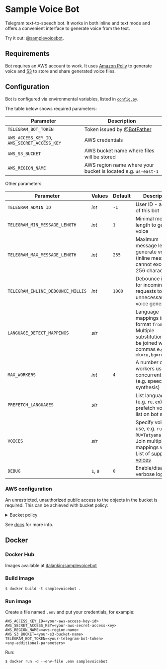 # Sample Voice Bot

Telegram text-to-speech bot. It works in both inline and text mode and offers a convenient interface to generate voice from the text.

Try it out: [@samplevoicebot](https://t.me/samplevoicebot).

## Requirements

Bot requires an AWS account to work. It uses [Amazon Polly](https://aws.amazon.com/polly/) to generate voice
and [S3](https://aws.amazon.com/s3/) to store and share generated voice files.

## Configuration

Bot is configured via environmental variables, listed in [`config.py`](src/config.py).

The table below shows required parameters:

Parameter|Description
---|---
`TELEGRAM_BOT_TOKEN`|Token issued by [@BotFather](https://t.me/botfather)
`AWS_ACCESS_KEY_ID`, `AWS_SECRET_ACCESS_KEY`|AWS credentials
`AWS_S3_BUCKET`|AWS bucket name where files will be stored
`AWS_REGION_NAME`|AWS region name where your bucket is located e.g. `us-east-1`

Other parameters:

Parameter|Values|Default|Description
---|---|---|---
`TELEGRAM_ADMIN_ID`|_int_|`-1`|User ID - admin of this bot
`TELEGRAM_MIN_MESSAGE_LENGTH`|_int_|`1`|Minimal message length to generate voice
`TELEGRAM_MAX_MESSAGE_LENGTH`|_int_|`255`|Maximum message length to generate voice (inline messages cannot exceed 256 characters)
`TELEGRAM_INLINE_DEBOUNCE_MILLIS`|_int_|`1000`|Debounce interval for incoming inline requests to avoid unnecessary voice generations
`LANGUAGE_DETECT_MAPPINGS`|_str_| |Language mappings in format `from=to`. Multiple substitutions can be joined with commas e.g. `mk=ru,bg=ru,uk=ru`
`MAX_WORKERS`|_int_|`4`|A number of workers used for concurrent jobs (e.g. speech synthesis)
`PREFETCH_LANGUAGES`|_str_| |List languages (e.g. `ru,en`) to prefetch voices list on bot startup
`VOICES`|_str_| |Specify voices to use, e.g. `ru-RU=Tatyana,Maxim`. Join multiple mappings with `;`. List of [supported voices](https://docs.aws.amazon.com/polly/latest/dg/voicelist.html)
`DEBUG`|`1`, `0`|`0`|Enable/disable verbose logging

### AWS configuration

An unrestricted, unauthorized public access to the objects in the bucket is required. This can be achieved with bucket policy:

<details>
<summary>Bucket policy</summary>
  
```json
{
    "Version": "2012-10-17",
    "Statement": [
        {
            "Sid": "PublicRead",
            "Effect": "Allow",
            "Principal": "*",
            "Action": "s3:GetObject",
            "Resource": "arn:aws:s3:::samplebucket/*"
        }
    ]
}
```
_\* `samplebucket` must be substituted with your backet name._
</details>

See [docs](https://docs.aws.amazon.com/AmazonS3/latest/dev/WebsiteAccessPermissionsReqd.html) for more info.

## Docker

### Docker Hub

Images available at [italankin/samplevoicebot](https://hub.docker.com/r/italankin/samplevoicebot)

### Build image

```
$ docker build -t samplevoicebot .
```

### Run image

Create a file named `.env` and put your credentials, for example:

```
AWS_ACCESS_KEY_ID=<your-aws-access-key-id>
AWS_SECRET_ACCESS_KEY=<your-aws-secret-access-key>
AWS_REGION_NAME=<aws-region-name>
AWS_S3_BUCKET=<your-s3-bucket-name>
TELEGRAM_BOT_TOKEN=<your-telegram-bot-token>
<any-additional-parameters>
```

Run:

```
$ docker run -d --env-file .env samplevoicebot
```
